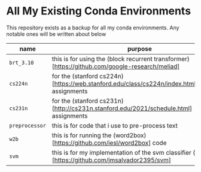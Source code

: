 # All My Existing Conda Environments

This repository exists as a backup for all my conda environments.
Any notable ones will be written about below

| name | purpose |
| - | - |
|`brt_3.10` | this is for using the (block recurrent transformer)[https://github.com/google-research/meliad] |
| `cs224n` | for the (stanford cs224n)[https://web.stanford.edu/class/cs224n/index.html#schedule] assignments
| `cs231n` | for the (stanford cs231n)[http://cs231n.stanford.edu/2021/schedule.html] assignments |
| `preprocessor` | this is for code that i use to pre-process text |
| `w2b` | this is for running the (word2box)[https://github.com/iesl/word2box] code |
| `svm` | this is for my implementation of the svm classifier (here)[https://github.com/jmsalvador2395/svm] |
